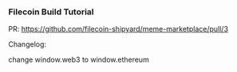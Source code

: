 ### Filecoin Build Tutorial

PR: https://github.com/filecoin-shipyard/meme-marketplace/pull/3

Changelog:

change window.web3 to window.ethereum
